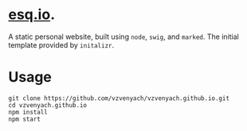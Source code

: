 # [esq.io](esq.io).

A static personal website, built using `node`, `swig`, and `marked`. The initial template provided by `initalizr`.

# Usage

```
git clone https://github.com/vzvenyach/vzvenyach.github.io.git
cd vzvenyach.github.io
npm install
npm start
```